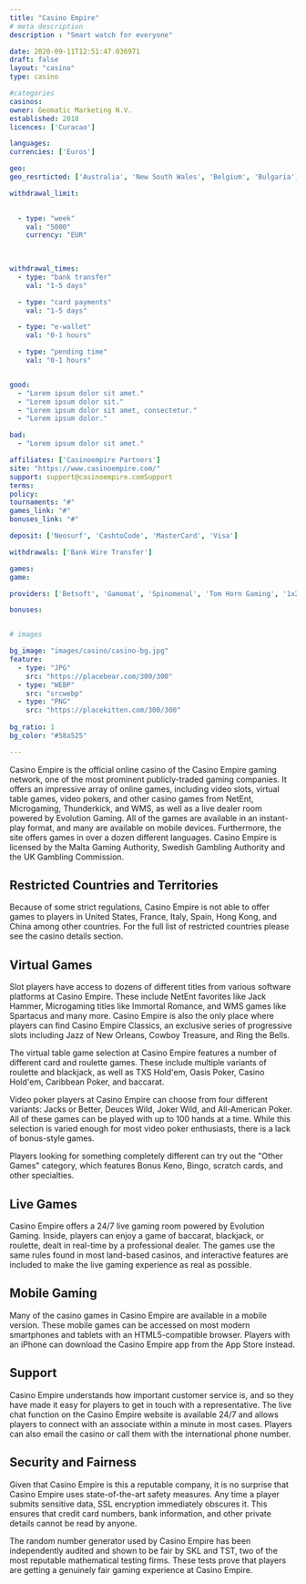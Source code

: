 ```yaml
---
title: "Casino Empire"
# meta description
description : "Smart watch for everyone"

date: 2020-09-11T12:51:47.036971
draft: false
layout: "casino" 
type: casino

#categories
casinos: 
owner: Geomatic Marketing N.V.
established: 2018
licences: ['Curacao']

languages: 
currencies: ['Euros']

geo: 
geo_resrticted: ['Australia', 'New South Wales', 'Belgium', 'Bulgaria', 'Denmark', 'France', 'Germany', 'Schleswig-Holstein', 'Israel', 'Italy', 'Puerto Rico', 'Singapore', 'South Africa', 'Spain', 'Sweden', 'Switzerland', 'United Kingdom', 'United States', 'Alabama', 'Alaska', 'American Samoa', 'Arizona', 'Arkansas', 'California', 'Colorado', 'Connecticut', 'Delaware', 'District of Columbia', 'Florida', 'Georgia(US)', 'Guam', 'Hawaii', 'Idaho', 'Illinois', 'Indiana', 'Iowa', 'Kansas', 'Kentucky', 'Louisiana', 'Maine', 'Maryland', 'Massachusetts', 'Michigan', 'Minnesota', 'Mississippi', 'Missouri', 'Montana', 'Nebraska', 'Nevada', 'New Hampshire', 'New Jersey', 'New Mexico', 'New York', 'North Carolina', 'North Dakota', 'Northern Mariana Islands', 'Ohio', 'Oklahoma', 'Oregon', 'Pennsylvania', 'Rhode Island', 'South Carolina', 'South Dakota', 'Tennessee', 'Texas', 'U.S. Virgin Islands', 'Utah', 'Vermont', 'Virginia', 'Washington', 'West Virginia', 'Wisconsin', 'Wyoming']

withdrawal_limit:

  
  - type: "week"
    val: "5000"
    currency: "EUR"
  
  

withdrawal_times:
  - type: "bank transfer"
    val: "1-5 days"

  - type: "card payments"
    val: "1-5 days"

  - type: "e-wallet"
    val: "0-1 hours"

  - type: "pending time"
    val: "0-1 hours"


good:
  - "Lorem ipsum dolor sit amet."
  - "Lorem ipsum dolor sit."
  - "Lorem ipsum dolor sit amet, consectetur."
  - "Lorem ipsum dolor."

bad:
  - "Lorem ipsum dolor sit amet."

affiliates: ['Casinoempire Partners']
site: "https://www.casinoempire.com/"
support: support@casinoempire.comSupport
terms:
policy:
tournaments: "#"
games_link: "#"
bonuses_link: "#"

deposit: ['Neosurf', 'CashtoCode', 'MasterCard', 'Visa']

withdrawals: ['Bank Wire Transfer']

games: 
game:

providers: ['Betsoft', 'Gamomat', 'Spinomenal', 'Tom Horn Gaming', '1x2Games', 'Booongo Gaming', 'Evoplay Entertainment', 'PlayPearls', 'Felix Gaming', 'Nolimit City', 'BGAMING', 'Wazdan', 'Iron Dog Studios', 'Playson', 'Mr. Slotty', 'Evolution Gaming', 'SA Gaming', 'Booming Games', 'Fugaso', 'Leap', 'Revolver Gaming', 'GameArt', 'Betixon', 'LuckyStreak']

bonuses:


# images

bg_image: "images/casino/casino-bg.jpg"  
feature:
  - type: "JPG" 
    src: "https://placebear.com/300/300"
  - type: "WEBP"
    src: "srcwebp"
  - type: "PNG"
    src: "https://placekitten.com/300/300"  
 
bg_ratio: 1 
bg_color: "#58a525"  

---
```


Casino Empire is the official online casino of the Casino Empire gaming network, one of the most prominent publicly-traded gaming companies. It offers an impressive array of online games, including video slots, virtual table games, video pokers, and other casino games from NetEnt, Microgaming, Thunderkick, and WMS, as well as a live dealer room powered by Evolution Gaming. All of the games are available in an instant-play format, and many are available on mobile devices. Furthermore, the site offers games in over a dozen different languages. Casino Empire is licensed by the Malta Gaming Authority, Swedish Gambling Authority and the UK Gambling Commission.

## Restricted Countries and Territories
Because of some strict regulations, Casino Empire is not able to offer games to players in United States, France, Italy, Spain, Hong Kong, and China among other countries. For the full list of restricted countries please see the casino details section.

## Virtual Games
Slot players have access to dozens of different titles from various software platforms at Casino Empire. These include NetEnt favorites like Jack Hammer, Microgaming titles like Immortal Romance, and WMS games like Spartacus and many more. Casino Empire is also the only place where players can find Casino Empire Classics, an exclusive series of progressive slots including Jazz of New Orleans, Cowboy Treasure, and Ring the Bells.

The virtual table game selection at Casino Empire features a number of different card and roulette games. These include multiple variants of roulette and blackjack, as well as TXS Hold'em, Oasis Poker, Casino Hold'em, Caribbean Poker, and baccarat.

Video poker players at Casino Empire can choose from four different variants: Jacks or Better, Deuces Wild, Joker Wild, and All-American Poker. All of these games can be played with up to 100 hands at a time. While this selection is varied enough for most video poker enthusiasts, there is a lack of bonus-style games.

Players looking for something completely different can try out the "Other Games" category, which features Bonus Keno, Bingo, scratch cards, and other specialties.

## Live Games
Casino Empire offers a 24/7 live gaming room powered by Evolution Gaming. Inside, players can enjoy a game of baccarat, blackjack, or roulette, dealt in real-time by a professional dealer. The games use the same rules found in most land-based casinos, and interactive features are included to make the live gaming experience as real as possible.

## Mobile Gaming
Many of the casino games in Casino Empire are available in a mobile version. These mobile games can be accessed on most modern smartphones and tablets with an HTML5-compatible browser. Players with an iPhone can download the Casino Empire app from the App Store instead.

## Support
Casino Empire understands how important customer service is, and so they have made it easy for players to get in touch with a representative. The live chat function on the Casino Empire website is available 24/7 and allows players to connect with an associate within a minute in most cases. Players can also email the casino or call them with the international phone number.

## Security and Fairness
Given that Casino Empire is this a reputable company, it is no surprise that Casino Empire uses state-of-the-art safety measures. Any time a player submits sensitive data, SSL encryption immediately obscures it. This ensures that credit card numbers, bank information, and other private details cannot be read by anyone.

The random number generator used by Casino Empire has been independently audited and shown to be fair by SKL and TST, two of the most reputable mathematical testing firms. These tests prove that players are getting a genuinely fair gaming experience at Casino Empire.